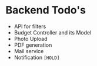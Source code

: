 # Backend Todo's

- API for filters
- Budget Controller and its Model
- Photo Upload
- PDF generation
- Mail service
- Notification `[HOLD]`
